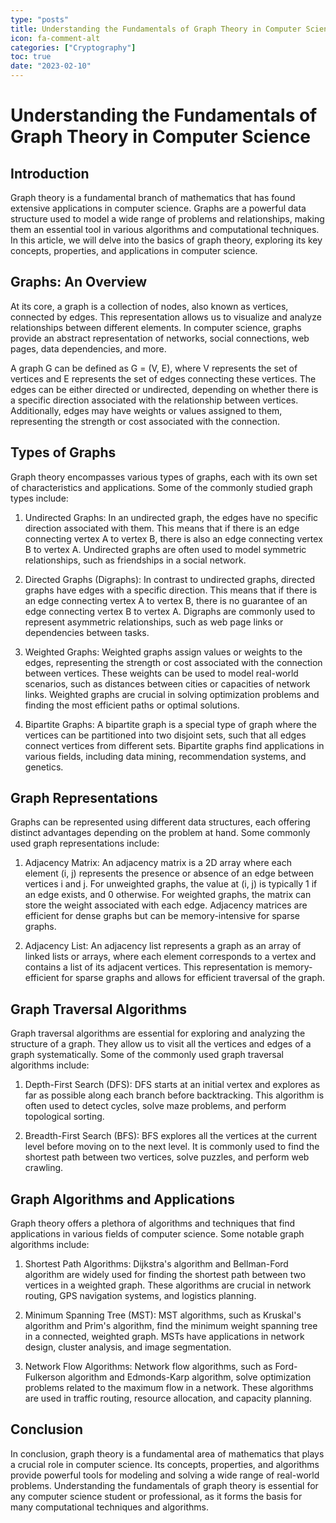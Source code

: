 ```yaml
---
type: "posts"
title: Understanding the Fundamentals of Graph Theory in Computer Science
icon: fa-comment-alt
categories: ["Cryptography"]
toc: true
date: "2023-02-10"
---
```




# Understanding the Fundamentals of Graph Theory in Computer Science

## Introduction

Graph theory is a fundamental branch of mathematics that has found extensive applications in computer science. Graphs are a powerful data structure used to model a wide range of problems and relationships, making them an essential tool in various algorithms and computational techniques. In this article, we will delve into the basics of graph theory, exploring its key concepts, properties, and applications in computer science.

## Graphs: An Overview

At its core, a graph is a collection of nodes, also known as vertices, connected by edges. This representation allows us to visualize and analyze relationships between different elements. In computer science, graphs provide an abstract representation of networks, social connections, web pages, data dependencies, and more.

A graph G can be defined as G = (V, E), where V represents the set of vertices and E represents the set of edges connecting these vertices. The edges can be either directed or undirected, depending on whether there is a specific direction associated with the relationship between vertices. Additionally, edges may have weights or values assigned to them, representing the strength or cost associated with the connection.

## Types of Graphs

Graph theory encompasses various types of graphs, each with its own set of characteristics and applications. Some of the commonly studied graph types include:

1. Undirected Graphs: In an undirected graph, the edges have no specific direction associated with them. This means that if there is an edge connecting vertex A to vertex B, there is also an edge connecting vertex B to vertex A. Undirected graphs are often used to model symmetric relationships, such as friendships in a social network.

2. Directed Graphs (Digraphs): In contrast to undirected graphs, directed graphs have edges with a specific direction. This means that if there is an edge connecting vertex A to vertex B, there is no guarantee of an edge connecting vertex B to vertex A. Digraphs are commonly used to represent asymmetric relationships, such as web page links or dependencies between tasks.

3. Weighted Graphs: Weighted graphs assign values or weights to the edges, representing the strength or cost associated with the connection between vertices. These weights can be used to model real-world scenarios, such as distances between cities or capacities of network links. Weighted graphs are crucial in solving optimization problems and finding the most efficient paths or optimal solutions.

4. Bipartite Graphs: A bipartite graph is a special type of graph where the vertices can be partitioned into two disjoint sets, such that all edges connect vertices from different sets. Bipartite graphs find applications in various fields, including data mining, recommendation systems, and genetics.

## Graph Representations

Graphs can be represented using different data structures, each offering distinct advantages depending on the problem at hand. Some commonly used graph representations include:

1. Adjacency Matrix: An adjacency matrix is a 2D array where each element (i, j) represents the presence or absence of an edge between vertices i and j. For unweighted graphs, the value at (i, j) is typically 1 if an edge exists, and 0 otherwise. For weighted graphs, the matrix can store the weight associated with each edge. Adjacency matrices are efficient for dense graphs but can be memory-intensive for sparse graphs.

2. Adjacency List: An adjacency list represents a graph as an array of linked lists or arrays, where each element corresponds to a vertex and contains a list of its adjacent vertices. This representation is memory-efficient for sparse graphs and allows for efficient traversal of the graph.

## Graph Traversal Algorithms

Graph traversal algorithms are essential for exploring and analyzing the structure of a graph. They allow us to visit all the vertices and edges of a graph systematically. Some of the commonly used graph traversal algorithms include:

1. Depth-First Search (DFS): DFS starts at an initial vertex and explores as far as possible along each branch before backtracking. This algorithm is often used to detect cycles, solve maze problems, and perform topological sorting.

2. Breadth-First Search (BFS): BFS explores all the vertices at the current level before moving on to the next level. It is commonly used to find the shortest path between two vertices, solve puzzles, and perform web crawling.

## Graph Algorithms and Applications

Graph theory offers a plethora of algorithms and techniques that find applications in various fields of computer science. Some notable graph algorithms include:

1. Shortest Path Algorithms: Dijkstra's algorithm and Bellman-Ford algorithm are widely used for finding the shortest path between two vertices in a weighted graph. These algorithms are crucial in network routing, GPS navigation systems, and logistics planning.

2. Minimum Spanning Tree (MST): MST algorithms, such as Kruskal's algorithm and Prim's algorithm, find the minimum weight spanning tree in a connected, weighted graph. MSTs have applications in network design, cluster analysis, and image segmentation.

3. Network Flow Algorithms: Network flow algorithms, such as Ford-Fulkerson algorithm and Edmonds-Karp algorithm, solve optimization problems related to the maximum flow in a network. These algorithms are used in traffic routing, resource allocation, and capacity planning.

## Conclusion

In conclusion, graph theory is a fundamental area of mathematics that plays a crucial role in computer science. Its concepts, properties, and algorithms provide powerful tools for modeling and solving a wide range of real-world problems. Understanding the fundamentals of graph theory is essential for any computer science student or professional, as it forms the basis for many computational techniques and algorithms.